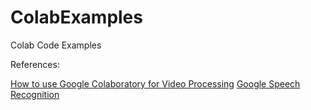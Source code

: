 # ColabExamples
Colab Code Examples

References:

[How to use Google Colaboratory for Video Processing](https://www.geeksforgeeks.org/how-to-use-google-colaboratory-for-video-processing/)
[Google Speech Recognition](https://www.geeksforgeeks.org/audio-processing-using-pydub-and-google-speechrecognition-api/)

